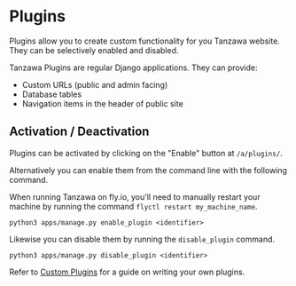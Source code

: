 # Plugins

Plugins allow you to create custom functionality for you Tanzawa website.
They can be selectively enabled and disabled.

Tanzawa Plugins are regular Django applications. They can provide:

* Custom URLs (public and admin facing)
* Database tables
* Navigation items in the header of public site 

## Activation / Deactivation

Plugins can be activated by clicking on the "Enable" button at `/a/plugins/`.

Alternatively you can enable them from the command line with the following command.

When running Tanzawa on fly.io, you'll need to manually restart your machine by running the command `flyctl restart my_machine_name`.


```
python3 apps/manage.py enable_plugin <identifier>
```

Likewise you can disable them by running the `disable_plugin` command. 

```
python3 apps/manage.py disable_plugin <identifier>
```


Refer to [Custom Plugins](custom-plugins.md) for a guide on writing your own plugins.
